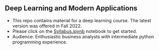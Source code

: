 
## Deep Learning and Modern Applications


 - This repo contains material for a deep learning course. The latest version was offered in Fall 2022.
 - Please click on the [Syllabus.ipynb](https://github.com/thejat/dl-notebooks/blob/master/Syllabus.ipynb) notebook to get started.
 - Audience: Enthusiastic business analysts with intermediate python programming experience.
